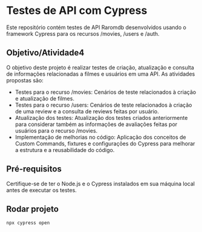 # Testes de API com Cypress

Este repositório contém testes de API Raromdb desenvolvidos usando o framework Cypress para os recursos /movies, /users e /auth.

## Objetivo/Atividade4

O objetivo deste projeto é realizar testes de criação, atualização e consulta de informações relacionadas a filmes e usuários em uma API. As atividades propostas são:

- Testes para o recurso /movies:
  Cenários de teste relacionados à criação e atualização de filmes.
- Testes para o recurso /users:
  Cenários de teste relacionados à criação de uma review e a consulta de reviews feitas por usuário.
- Atualização dos testes:
  Atualização dos testes criados anteriormente para considerar também as informações de avaliações feitas por usuários para o recurso /movies.
- Implementação de melhorias no código:
  Aplicação dos conceitos de Custom Commands, fixtures e configurações do Cypress para melhorar a estrutura e a reusabilidade do código.

## Pré-requisitos

Certifique-se de ter o Node.js e o Cypress instalados em sua máquina local antes de executar os testes.

## Rodar projeto

`npx cypress open`
